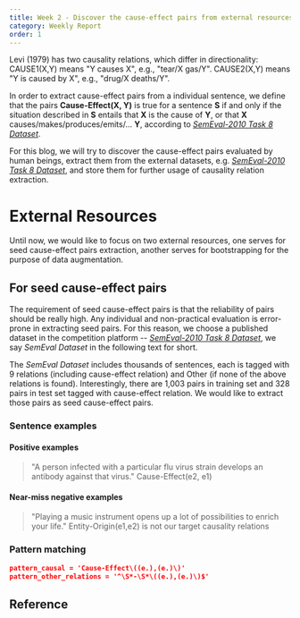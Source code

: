```yaml
---
title: Week 2 - Discover the cause-effect pairs from external resources
category: Weekly Report
order: 1
---
```


<!--
1. recall cause-effect pairs (purpose: use as the seed pairs for further training)
2. introduce the one dataset
  machine evaluating dataset
    + provide statistics
  human evaluated dataset
    + sentence example
    + pattern matching
    + positive pairs , negative pairs

3+. corpus (wikipages)
    + source
    +tools to extract text
 -->

Levi (1979) has two causality relations, which differ in directionality: CAUSE1(X,Y) means "Y causes X", e.g., "tear/X gas/Y". CAUSE2(X,Y) means "Y is caused by X", e.g., "drug/X deaths/Y".

In order to extract cause-effect pairs from a individual sentence, we define that the pairs **Cause-Effect(X, Y)** is true for a sentence **S** if and only if the situation described in **S** entails that **X** is the cause of **Y**, or that **X** causes/makes/produces/emits/... **Y**, according to [*SemEval-2010 Task 8 Dataset*](https://www.kaggle.com/drtoshi/semeval2010-task-8-dataset).

For this blog, we will try to discover the cause-effect pairs evaluated by human beings, extract them from the external datasets, e.g. [*SemEval-2010 Task 8 Dataset*](https://www.kaggle.com/drtoshi/semeval2010-task-8-dataset), and store them for further usage of causality relation extraction.


# External Resources
Until now, we would like to focus on two external resources, one serves for seed cause-effect pairs extraction, another serves for bootstrapping for the purpose of data augmentation.

## For seed cause-effect pairs
The requirement of seed cause-effect pairs is that the reliability of pairs should be really high. Any individual and non-practical evaluation is error-prone in extracting seed pairs. For this reason, we choose a published dataset in the competition platform -- [*SemEval-2010 Task 8 Dataset*](https://www.kaggle.com/drtoshi/semeval2010-task-8-dataset), we say *SemEval Dataset* in the following text for short.

The *SemEval Dataset* includes thousands of sentences, each is tagged with 9 relations (including cause-effect relation) and Other (if none of the above relations is found). Interestingly, there are 1,003 pairs in training set and 328 pairs in test set tagged with cause-effect relation. We would like to extract those pairs as seed cause-effect pairs.

### Sentence examples
#### Positive examples
> "A person infected with a particular <e1>flu</e1> <e2>virus</e2> strain develops an antibody against that virus."
Cause-Effect(e2, e1)

#### Near-miss negative examples
> "Playing a <e1>music<e1> <e2>instrument</e2> opens up a lot of possibilities to enrich your life."
Entity-Origin(e1,e2) is not our target causality relations


### Pattern matching

```json
pattern_causal = 'Cause-Effect\((e.),(e.)\)'
pattern_other_relations = '^\S*-\S*\((e.),(e.)\)$'

```







## Reference

